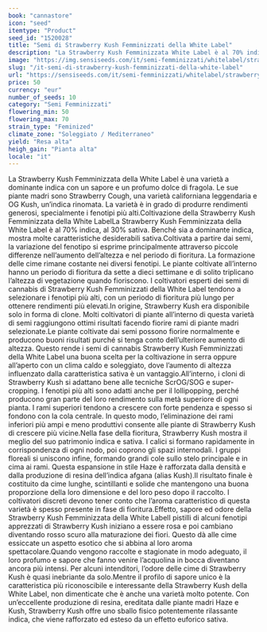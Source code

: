 ```yaml
---
book: "cannastore"
icon: "seed"
itemtype: "Product"
seed_id: "1520028"
title: "Semi di Strawberry Kush Femminizzati della White Label"
description: "La Strawberry Kush Femminizzata White Label è al 70% indica, al 30% sativa. Ha un profumo e un gusto di bacche e un effetto intenso, rilassante ed euforico."
image: "https://img.sensiseeds.com/it/semi-femminizzati/whitelabel/strawberry-kush-image.png"
slug: "/it-semi-di-strawberry-kush-femminizzati-della-white-label"
url: "https://sensiseeds.com/it/semi-femminizzati/whitelabel/strawberry-kush?a_aid=cannastore"
price: 50
currency: "eur"
number_of_seeds: 10
category: "Semi Femminizzati"
flowering_min: 50
flowering_max: 70
strain_type: "Feminized"
climate_zone: "Soleggiato / Mediterraneo"
yield: "Resa alta"
heigh_gain: "Pianta alta"
locale: "it"
---
```

La Strawberry Kush Femminizzata della White Label è una varietà a dominante indica con un sapore e un profumo dolce di fragola. Le sue piante madri sono Strawberry Cough, una varietà californiana leggendaria e OG Kush, un’indica rinomata. La varietà è in grado di produrre rendimenti generosi, specialmente i fenotipi più alti.Coltivazione della Strawberry Kush Femminizzata della White LabelLa Strawberry Kush Femminizzata della White Label è al 70% indica, al 30% sativa. Benché sia a dominante indica, mostra molte caratteristiche desiderabili sativa.Coltivata a partire dai semi, la variazione del fenotipo si esprime principalmente attraverso piccole differenze nell’aumento dell’altezza e nel periodo di fioritura. La formazione delle cime rimane costante nei diversi fenotipi. Le piante coltivate all’interno hanno un periodo di fioritura da sette a dieci settimane e di solito triplicano l’altezza di vegetazione quando fioriscono. I coltivatori esperti dei semi di cannabis di Strawberry Kush Femminizzati della White Label tendono a selezionare i fenotipi più alti, con un periodo di fioritura più lungo per ottenere rendimenti più elevati.In origine, Strawberry Kush era disponibile solo in forma di clone. Molti coltivatori di piante all’interno di questa varietà di semi raggiungono ottimi risultati facendo fiorire rami di piante madri selezionate.Le piante coltivate dai semi possono fiorire normalmente e producono buoni risultati purché si tenga conto dell’ulteriore aumento di altezza. Questo rende i semi di cannabis Strawberry Kush Femminizzati della White Label una buona scelta per la coltivazione in serra oppure all’aperto con un clima caldo e soleggiato, dove l’aumento di altezza influenzato dalla caratteristica sativa è un vantaggio.All’interno, i cloni di Strawberry Kush si adattano bene alle tecniche ScrOG/SOG e super-cropping. I fenotipi più alti sono adatti anche per il lollipopping, perché producono gran parte del loro rendimento sulla metà superiore di ogni pianta. I rami superiori tendono a crescere con forte pendenza e spesso si fondono con la cola centrale. In questo modo, l’eliminazione dei rami inferiori più ampi e meno produttivi consente alle piante di Strawberry Kush di crescere più vicine.Nella fase della fioritura, Strawberry Kush mostra il meglio del suo patrimonio indica e sativa. I calici si formano rapidamente in corrispondenza di ogni nodo, poi coprono gli spazi internodali. I gruppi floreali si uniscono infine, formando grandi cole sullo stelo principale e in cima ai rami. Questa espansione in stile Haze è rafforzata dalla densità e dalla produzione di resina dell’indica afgana (alias Kush).Il risultato finale è costituito da cime lunghe, scintillanti e solide che mantengono una buona proporzione della loro dimensione e del loro peso dopo il raccolto. I coltivatori discreti devono tener conto che l’aroma caratteristico di questa varietà è spesso presente in fase di fioritura.Effetto, sapore ed odore della Strawberry Kush Femminizzata della White LabelI pistilli di alcuni fenotipi apprezzati di Strawberry Kush iniziano a essere rosa e poi cambiano diventando rosso scuro alla maturazione dei fiori. Questo dà alle cime essiccate un aspetto esotico che si abbina al loro aroma spettacolare.Quando vengono raccolte e stagionate in modo adeguato, il loro profumo e sapore che fanno venire l’acquolina in bocca diventano ancora più intensi. Per alcuni intenditori, l’odore delle cime di Strawberry Kush è quasi inebriante da solo.Mentre il profilo di sapore unico è la caratteristica più riconoscibile e interessante della Strawberry Kush della White Label, non dimenticate che è anche una varietà molto potente. Con un’eccellente produzione di resina, ereditata dalle piante madri Haze e Kush, Strawberry Kush offre uno sballo fisico potentemente rilassante indica, che viene rafforzato ed esteso da un effetto euforico sativa.
